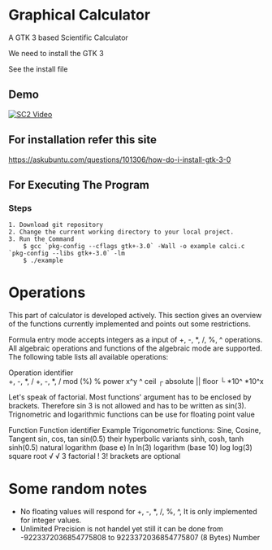 # Graphical Calculator

A GTK 3 based Scientific Calculator 

We need to install the GTK 3

See the install file

## Demo

[![SC2 Video](https://i.ytimg.com/vi/KlEVS_aTkUw/hqdefault.jpg?sqp=-oaymwEZCPYBEIoBSFXyq4qpAwsIARUAAIhCGAFwAQ==&rs=AOn4CLA-VpjRghVSSdsDk6t-NEDA8cHjtg)](https://youtu.be/KlEVS_aTkUw)

## For installation refer this site
https://askubuntu.com/questions/101306/how-do-i-install-gtk-3-0

## For Executing The Program
### Steps
    1. Download git repository
    2. Change the current working directory to your local project.
    3. Run the Command
        $ gcc `pkg-config --cflags gtk+-3.0` -Wall -o example calci.c `pkg-config --libs gtk+-3.0` -lm
        $ ./example
    


# Operations


This part of calculator is developed actively. This section gives an overview 
of the functions currently implemented and points out some restrictions.

Formula entry mode accepts integers as a input of +, -, *, /, %, ^ operations.
All algebraic operations and functions of the algebraic mode are supported. The 
following table lists all available operations:

Operation			identifier	
+, -, *, /			+, -, *, /
mod (%)				%
power x^y			^
ceil				┌ 
absolute			||
floor				└
*10^				*10^x

Let's speak of factorial. Most functions' argument 
has to be enclosed by brackets. Therefore sin 3 is not allowed and has to be 
written as sin(3).
Trignometric and logarithmic functions can be use for floating point value

Function			Function identifier	Example
Trigonometric functions: 
Sine, Cosine, Tangent		sin, cos, tan		sin(0.5)
their hyperbolic variants	sinh, cosh, tanh	sinh(0.5)
natural logarithm (base e)	ln			ln(3)
logarithm (base 10)		log			log(3)
square root			√ 			√ 3
factorial			!			3! brackets are 
							optional

# Some random notes

  * No floating values will respond for +, -, *, /, %, ^, It is only implemented for integer values.
  * Unlimited Precision is not handel yet still it can be done from -9223372036854775808 to 9223372036854775807 (8 Bytes)
    Number

